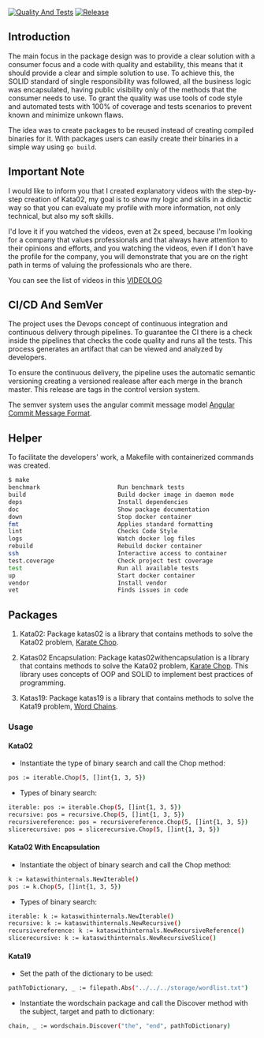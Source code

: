 [![Quality And Tests](https://github.com/jmsilvadev/cycloid/actions/workflows/pull-requests.yml/badge.svg)](https://github.com/jmsilvadev/cycloid/actions/workflows/pull-requests.yml)
[![Release](https://github.com/jmsilvadev/cycloid/actions/workflows/release.yml/badge.svg?branch=master)](https://github.com/jmsilvadev/cycloid/actions/workflows/release.yml)

## Introduction

The main focus in the package design was to provide a clear solution with a consumer focus and a code with quality and estability, this means that it should provide a clear and simple solution to use. To achieve this, the SOLID standard of single responsibility was followed, all the business logic was encapsulated, having public visibility only of the methods that the consumer needs to use. To grant the quality was use tools of code style and automated tests with 100% of coverage and tests scenarios to prevent known and minimize unkown flaws.

The idea was to create packages to be reused instead of creating compiled binaries for it. With packages users can easily create their binaries in a simple way using `go build`.

## Important Note

I would like to inform you that I created explanatory videos with the step-by-step creation of Kata02, my goal is to show my logic and skills in a didactic way so that you can evaluate my profile with more information, not only technical, but also my soft skills.

I'd love it if you watched the videos, even at 2x speed, because I'm looking for a company that values ​​professionals and that always have attention to their opinions and efforts, and you watching the videos, even if I don't have the profile for the company, you will demonstrate that you are on the right path in terms of valuing the professionals who are there.

You can see the list of videos in this [VIDEOLOG](VIDEOS.md)

## CI/CD And SemVer

The project uses the Devops concept of continuous integration and continuous delivery through pipelines. To guarantee the CI there is a check inside the pipelines that checks the code quality and runs all the tests. This process generates an artifact that can be viewed and analyzed by developers.

To ensure the continuous delivery, the pipeline uses the automatic semantic versioning creating a versioned realease after each merge in the branch master. This release are tags in the control version system.

The semver system uses the angular commit message model [Angular Commit Message Format](https://github.com/angular/angular/blob/master/CONTRIBUTING.md#-commit-message-format).

## Helper

To facilitate the developers' work, a Makefile with containerized commands was created.

```bash
$ make      
benchmark                      Run benchmark tests
build                          Build docker image in daemon mode
deps                           Install dependencies
doc                            Show package documentation
down                           Stop docker container
fmt                            Applies standard formatting
lint                           Checks Code Style
logs                           Watch docker log files
rebuild                        Rebuild docker container
ssh                            Interactive access to container
test.coverage                  Check project test coverage
test                           Run all available tests
up                             Start docker container
vendor                         Install vendor
vet                            Finds issues in code

```

## Packages

1. Kata02: Package katas02 is a library that contains methods to solve the Kata02 problem, [Karate Chop](http://codekata.com/kata/kata02-karate-chop/).

2. Katas02 Encapsulation: Package katas02withencapsulation is a library that contains methods to solve the Kata02 problem, [Karate Chop](http://codekata.com/kata/kata02-karate-chop/). This library uses concepts of OOP and SOLID to implement best practices of programming.

3. Katas19: Package katas19 is a library that contains methods to solve the Kata19 problem, [Word Chains](http://codekata.com/kata/kata19-word-chains/).

### Usage

#### Kata02

- Instantiate the type of binary search and call the Chop method:

```bash
pos := iterable.Chop(5, []int{1, 3, 5})
```

- Types of binary search:

```bash
iterable: pos := iterable.Chop(5, []int{1, 3, 5})
recursive: pos = recursive.Chop(5, []int{1, 3, 5})
recursivereference: pos = recursivereference.Chop(5, []int{1, 3, 5})
slicerecursive: pos = slicerecursive.Chop(5, []int{1, 3, 5})
```

#### Kata02 With Encapsulation

- Instantiate the object of binary search and call the Chop method:

```bash
k := kataswithinternals.NewIterable()
pos := k.Chop(5, []int{1, 3, 5})
```

- Types of binary search:

```bash
iterable: k := kataswithinternals.NewIterable()
recursive: k := kataswithinternals.NewRecursive()
recursivereference: k := kataswithinternals.NewRecursiveReference()
slicerecursive: k := kataswithinternals.NewRecursiveSlice()
```

#### Kata19

- Set the path of the dictionary to be used:

```bash
pathToDictionary, _ := filepath.Abs("../../../storage/wordlist.txt")
```

- Instantiate the wordschain package and call the Discover method with the subject, target and path to dictionary:

```bash
chain, _ := wordschain.Discover("the", "end", pathToDictionary)
```
